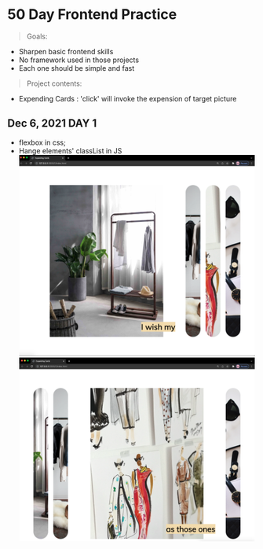 # 50 Day Frontend Practice
> Goals:
* Sharpen basic frontend skills
* No framework used in those projects
* Each one should be simple and fast

> Project contents:
* Expending Cards : 'click' will invoke the expension of target picture


## Dec 6, 2021  DAY 1

* flexbox in css; 
* Hange elements' classList in JS
![Demo](https://github.com/JiangyanLiNEU/50DayFrontend/blob/main/readmeIMG/1-1.png)
![Demo](https://github.com/JiangyanLiNEU/50DayFrontend/blob/main/readmeIMG/1-2.png)
